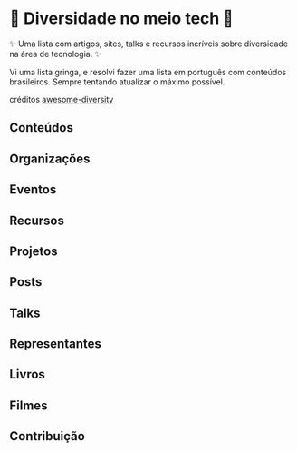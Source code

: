 <h1> 🌈 Diversidade no meio tech 🌈  </h1>

✨ Uma lista com artigos, sites, talks e recursos incríveis sobre diversidade na área de tecnologia. ✨ <br>

Vi uma lista gringa, e resolvi fazer uma lista em português com conteúdos brasileiros. 
Sempre tentando atualizar o máximo possível.

créditos <a href=“github.com/folkswhocode/awesome-diversity“>awesome-diversity</a> 
  
## Conteúdos 



## Organizações





## Eventos



## Recursos






## Projetos




## Posts




## Talks



## Representantes



## Livros



## Filmes


## Contribuição


